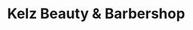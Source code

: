 ---
title: "Kelz Beauty & Barbershop"
url: /portland/kelz-beauty-and-barbershop/
shop: hairdresser
---
